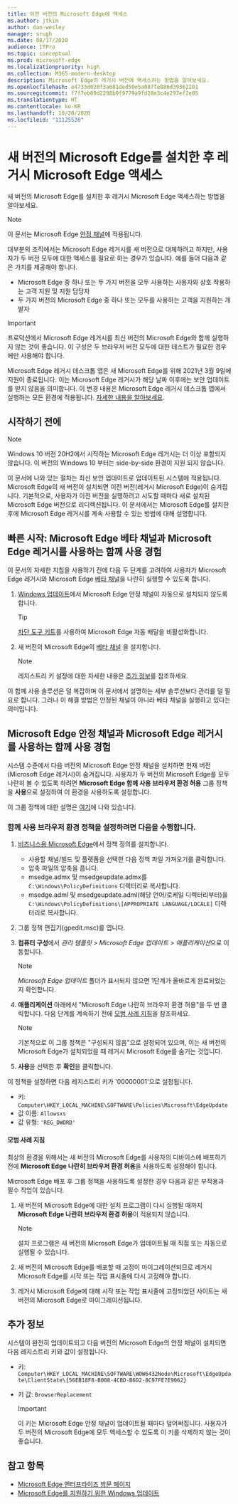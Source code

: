```yaml
---
title: 이전 버전의 Microsoft Edge에 액세스
ms.author: jtkim
author: dan-wesley
manager: srugh
ms.date: 08/17/2020
audience: ITPro
ms.topic: conceptual
ms.prod: microsoft-edge
ms.localizationpriority: high
ms.collection: M365-modern-desktop
description: Microsoft Edge의 레거시 버전에 액세스하는 방법을 알아보세요.
ms.openlocfilehash: e4733d020f3a681ded50e5a087fe086d39362201
ms.sourcegitcommit: f7f7eb69d2298b0f9779a9fd28e3c4e297ef2e05
ms.translationtype: HT
ms.contentlocale: ko-KR
ms.lasthandoff: 10/20/2020
ms.locfileid: "11125520"
---
```

# 새 버전의 Microsoft Edge를 설치한 후 레거시 Microsoft Edge 액세스

새 버전의 Microsoft Edge를 설치한 후 레거시 Microsoft Edge 액세스하는 방법을 알아보세요.

> [!NOTE]
> 이 문서는 Microsoft Edge [안정 채널](microsoft-edge-channels.md)에 적용됩니다.

대부분의 조직에서는 Microsoft Edge 레거시를 새 버전으로 대체하려고 하지만, 사용자가 두 버전 모두에 대한 액세스를 필요로 하는 경우가 있습니다. 예를 들어 다음과 같은 가치를 제공해야 합니다.

- Microsoft Edge 중 하나 또는 두 가지 버전을 모두 사용하는 사용자와 상호 작용하는 고객 지원 및 지원 담당자
- 두 가지 버전의 Microsoft Edge 중 하나 또는 모두를 사용하는 고객을 지원하는 개발자

> [!IMPORTANT]
> 프로덕션에서 Microsoft Edge 레거시를 최신 버전의 Microsoft Edge와 함께 실행하지 않는 것이 좋습니다. 이 구성은 두 브라우저 버전 모두에 대한 테스트가 필요한 경우에만 사용해야 합니다.
>
> Microsoft Edge 레거시 데스크톱 앱은 새 Microsoft Edge를 위해 2021년 3월 9일에 지원이 종료됩니다. 이는 Microsoft Edge 레거시가 해당 날짜 이후에는 보안 업데이트를 받지 않음을 의미합니다. 이 변경 내용은 Microsoft Edge 레거시 데스크톱 앱에서 실행하는 모든 환경에 적용됩니다. [자세한 내용을 알아보세요](https://techcommunity.microsoft.com/t5/microsoft-365-blog/microsoft-365-apps-say-farewell-to-internet-explorer-11-and/ba-p/1591666).

## 시작하기 전에
> [!NOTE]
> Windows 10 버전 20H2에서 시작하는 Microsoft Edge 레거시는 더 이상 포함되지 않습니다. 이 버전의 Windows 10 부터는 side-by-side 환경이 지원 되지 않습니다.

이 문서에 나와 있는 절차는 최신 보안 업데이트로 업데이트된 시스템에 적용됩니다. Microsoft Edge의 새 버전이 설치되면 이전 버전(레거시 Microsoft Edge)이 숨겨집니다. 기본적으로, 사용자가 이전 버전을 실행하려고 시도할 때마다 새로 설치된 Microsoft Edge 버전으로 리디렉션됩니다. 이 문서에서는 Microsoft Edge를 설치한 후에 Microsoft Edge 레거시를 계속 사용할 수 있는 방법에 대해 설명합니다.

## 빠른 시작: Microsoft Edge 베타 채널과 Microsoft Edge 레거시를 사용하는 함께 사용 경험

이 문서의 자세한 지침을 사용하기 전에 다음 두 단계를 고려하여 사용자가 Microsoft Edge 레거시와 Microsoft Edge [베타 채널](microsoft-edge-channels.md)을 나란히 실행할 수 있도록 합니다.

1. [Windows 업데이트](https://support.microsoft.com/help/12373/windows-update-faq)에서 Microsoft Edge 안정 채널이 자동으로 설치되지 않도록 합니다.

   > [!TIP]
   > [차단 도구 키트](microsoft-edge-blocker-toolkit.md)를 사용하여 Microsoft Edge 자동 배달을 비활성화합니다.

2. 새 버전의 Microsoft Edge의 [베타 채널](https://www.microsoft.com/edge/business/download) 을 설치합니다.

   > [!NOTE]
   > 레지스트리 키 설정에 대한 자세한 내용은 [추가 정보](#additional-information)를 참조하세요.

이 함께 사용 솔루션은 덜 복잡하며 이 문서에서 설명하는 세부 솔루션보다 관리를 덜 필요로 합니다. 그러나 이 해결 방법은 안정된 채널이 아니라 베타 채널을 실행하고 있다는 의미입니다.

## Microsoft Edge 안정 채널과 Microsoft Edge 레거시를 사용하는 함께 사용 경험

시스템 수준에서 다음 버전의 Microsoft Edge 안정 채널을 설치하면 현재 버전(Microsoft Edge 레거시)이 숨겨집니다. 사용자가 두 버전의 Microsoft Edge를 모두 나란히 볼 수 있도록 하려면 **Microsoft Edge 함께 사용 브라우저 환경 허용** 그룹 정책을 **사용**으로 설정하여 이 환경을 사용하도록 설정합니다.

이 그룹 정책에 대한 설명은 [여기](https://docs.microsoft.com/deployedge/microsoft-edge-update-policies#allowsxs)에 나와 있습니다.

### 함께 사용 브라우저 환경 정책을 설정하려면 다음을 수행합니다.

1. [비즈니스용 Microsoft Edge](https://www.microsoft.com/edge/business/download)에서 정책 정의를 설치합니다.

   - 사용할 채널/빌드 및 플랫폼을 선택한 다음 정책 파일 가져오기를 클릭합니다.
   - 압축 파일의 압축을 풉니다.
   - msedge.admx 및 msedgeupdate.admx를 `C:\Windows\PolicyDefinitions` 디렉터리로 복사합니다.
   - msedge.adml 및 msedgeupdate.adml(해당 언어/로케일 디렉터리부터)을 `C:\Windows\PolicyDefinitions\[APPROPRIATE LANGUAGE/LOCALE]` 디렉터리로 복사합니다.

2. 그룹 정책 편집기(gpedit.msc)를 엽니다.
3. **컴퓨터 구성**에서 *관리 템플릿 > Microsoft Edge 업데이트 > 애플리케이션*으로 이동합니다.

    > [!NOTE]
    > *Microsoft Edge 업데이트* 폴더가 표시되지 않으면 1단계가 올바르게 완료되었는지 확인합니다.

4. **애플리케이션** 아래에서 "Microsoft Edge 나란히 브라우저 환경 허용"을 두 번 클릭합니다. 다음 단계를 계속하기 전에 [모범 사례 지침](#best-practice-guidance)을 참조하세요.

    > [!NOTE]
    > 기본적으로 이 그룹 정책은 "구성되지 않음"으로 설정되어 있으며, 이는 새 버전의 Microsoft Edge가 설치되었을 때 레거시 Microsoft Edge를 숨기는 것입니다.

5. **사용**을 선택한 후 **확인**을 클릭합니다.  

이 정책을 설정하면 다음 레지스트리 키가 '00000001'으로 설정됩니다.

- 키: `Computer\HKEY_LOCAL_MACHINE\SOFTWARE\Policies\Microsoft\EdgeUpdate`
- 값 이름: `Allowsxs`
- 값 유형: `'REG_DWORD'`

#### 모범 사례 지침

최상의 환경을 위해서는 새 버전의 Microsoft Edge를 사용자의 디바이스에 배포하기 전에 **Microsoft Edge 나란히 브라우저 환경 허용**을 사용하도록 설정해야 합니다.

Microsoft Edge 배포 후 그룹 정책을 사용하도록 설정한 경우 다음과 같은 부작용과 필수 작업이 있습니다.

1. 새 버전의 Microsoft Edge에 대한 설치 프로그램이 다시 실행될 때까지 **Microsoft Edge 나란히 브라우저 환경 허용**이 적용되지 않습니다.

   > [!NOTE]
   > 설치 프로그램은 새 버전의 Microsoft Edge가 업데이트될 때 직접 또는 자동으로 실행될 수 있습니다.

2. 새 버전의 Microsoft Edge를 배포할 때 고정이 마이그레이션되므로 레거시 Microsoft Edge를 시작 또는 작업 표시줄에 다시 고정해야 합니다.
3. 레거시 Microsoft Edge에 대해 시작 또는 작업 표시줄에 고정되었던 사이트는 새 버전의 Microsoft Edge로 마이그레이션됩니다.

## 추가 정보

시스템이 완전히 업데이트되고 다음 버전의 Microsoft Edge의 안정 채널이 설치되면 다음 레지스트리 키와 값이 설정됩니다.

- 키: `Computer\HKEY_LOCAL_MACHINE\SOFTWARE\WOW6432Node\Microsoft\EdgeUpdate\ClientState\{56EB18F8-B008-4CBD-B6D2-8C97FE7E9062}`
- 키 값: `BrowserReplacement`

  > [!IMPORTANT]
  > 이 키는 Microsoft Edge 안정 채널이 업데이트될 때마다 덮어써집니다. 사용자가 두 버전의 Microsoft Edge에 모두 액세스할 수 있도록 이 키를 삭제하지 않는 것이 좋습니다.

## 참고 항목

- [Microsoft Edge 엔터프라이즈 방문 페이지](https://aka.ms/EdgeEnterprise)
- [Microsoft Edge를 지원하기 위한 Windows 업데이트](microsoft-edge-sysupdate-windows-updates.md)

